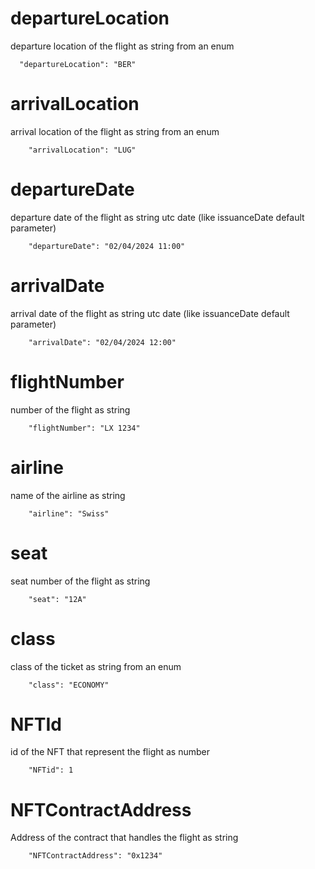 # departureLocation
departure location of the flight as string from an enum
```
  "departureLocation": "BER"
```

# arrivalLocation
arrival location of the flight as string from an enum
```
    "arrivalLocation": "LUG"
```

# departureDate
departure date of the flight as string utc date (like issuanceDate default parameter)
```
    "departureDate": "02/04/2024 11:00"
```

# arrivalDate
arrival date of the flight as string utc date (like issuanceDate default parameter)
```
    "arrivalDate": "02/04/2024 12:00"
```

# flightNumber
number of the flight as string
```
    "flightNumber": "LX 1234"
```

# airline
name of the airline as string
```
    "airline": "Swiss"
```

# seat
seat number of the flight as string
```
    "seat": "12A"
```

# class
class of the ticket as string from an enum
```
    "class": "ECONOMY"
```

# NFTId
id of the NFT that represent the flight as number
```
    "NFTid": 1
```

# NFTContractAddress
Address of the contract that handles the flight as string
```
    "NFTContractAddress": "0x1234"
```
